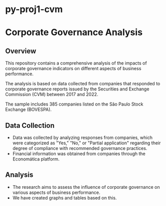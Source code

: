 # py-proj1-cvm

# Corporate Governance Analysis

## Overview

This repository contains a comprehensive analysis of the impacts of corporate governance indicators on different aspects of business performance. 

The analysis is based on data collected from companies that responded to corporate governance reports issued by the Securities and Exchange Commission (CVM) between 2017 and 2022. 

The sample includes 385 companies listed on the São Paulo Stock Exchange (BOVESPA).

## Data Collection

- Data was collected by analyzing responses from companies, which were categorized as "Yes," "No," or "Partial application" regarding their degree of compliance with recommended governance practices.
- Financial information was obtained from companies through the Economática platform.

## Analysis

- The research aims to assess the influence of corporate governance on various aspects of business performance.
- We have created graphs and tables based on this.
